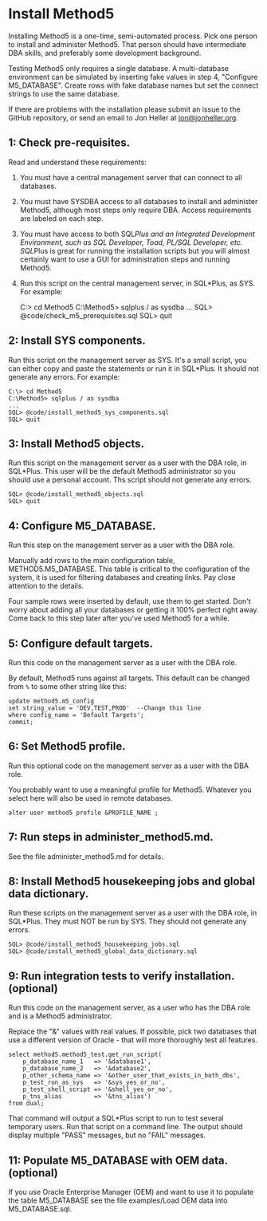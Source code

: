 Install Method5
===============

Installing Method5 is a one-time, semi-automated process.  Pick one person to install and administer Method5.  That person should have intermediate DBA skills, and preferably some development background.

Testing Method5 only requires a single database.  A multi-database environment can be simulated by inserting fake values in step 4, "Configure M5_DATABASE".  Create rows with fake database names but set the connect strings to use the same database.

If there are problems with the installation please submit an issue to the GitHub repository, or send an email to Jon Heller at jon@jonheller.org.


1: Check pre-requisites.
------------------------

Read and understand these requirements:

1. You must have a central management server that can connect to all databases.

2. You must have SYSDBA access to all databases to install and administer Method5, although most steps only require DBA.  Access requirements are labeled on each step.

3. You must have access to both SQL*Plus and an Integrated Development Environment, such as SQL Developer, Toad, PL/SQL Developer, etc.  SQL*Plus is great for running the installation scripts but you will almost certainly want to use a GUI for administration steps and running Method5.

4. Run this script on the central management server, in SQL*Plus, as SYS.  For example:

	C:\> cd Method5
	C:\Method5> sqlplus / as sysdba
	...
	SQL> @code/check_m5_prerequisites.sql
	SQL> quit


2: Install SYS components.
--------------------------

Run this script on the management server as SYS.  It's a small script, you can either copy and paste the statements or run it in SQL*Plus.  It should not generate any errors.  For example:

	C:\> cd Method5
	C:\Method5> sqlplus / as sysdba
	...
	SQL> @code/install_method5_sys_components.sql
	SQL> quit


3: Install Method5 objects.
---------------------------

Run this script on the management server as a user with the DBA role, in SQL*Plus.  This user will be the default Method5 administrator so you should use a personal account.  Ths script should not generate any errors.

	SQL> @code/install_method5_objects.sql
	SQL> quit


4: Configure M5_DATABASE.
-------------------------

Run this step on the management server as a user with the DBA role.

Manually add rows to the main configuration table, METHOD5.M5_DATABASE.  This table is critical to the configuration of the system, it is used for filtering databases and creating links.  Pay close attention to the details.

Four sample rows were inserted by default, use them to get started.  Don't worry about adding all your databases or getting it 100% perfect right away.  Come back to this step later after you've used Method5 for a while.


5: Configure default targets.
-----------------------------

Run this code on the management server as a user with the DBA role.

By default, Method5 runs against all targets.  This default can be changed from `%` to some other string like this:

	update method5.m5_config
	set string_value = 'DEV,TEST,PROD'  --Change this line
	where config_name = 'Default Targets';
	commit;


6: Set Method5 profile.
-----------------------

Run this optional code on the management server as a user with the DBA role.

You probably want to use a meaningful profile for Method5.  Whatever you select here will also be used in remote databases.

	alter user method5 profile &PROFILE_NAME ;


7: Run steps in administer_method5.md.
--------------------------------------

See the file administer_method5.md for details.


8: Install Method5 housekeeping jobs and global data dictionary.
----------------------------------------------------------------

Run these scripts on the management server as a user with the DBA role, in SQL*Plus.  They must NOT be run by SYS.  They should not generate any errors.

	SQL> @code/install_method5_housekeeping_jobs.sql
	SQL> @code/install_method5_global_data_dictionary.sql


9: Run integration tests to verify installation. (optional)
-----------------------------------------------------------

Run this code on the management server, as a user who has the DBA role and is a Method5 administrator.

Replace the "&" values with real values.  If possible, pick two databases that use a different version of Oracle - that will more thoroughly test all features.

	select method5.method5_test.get_run_script(
		p_database_name_1   => '&database1',
		p_database_name_2   => '&database2',
		p_other_schema_name => '&other_user_that_exists_in_both_dbs',
		p_test_run_as_sys   => '&sys_yes_or_no',
		p_test_shell_script => '&shell_yes_or_no',
		p_tns_alias         => '&tns_alias')
	from dual;

That command will output a SQL*Plus script to run to test several temporary users.  Run that script on a command line.  The output should display multiple "PASS" messages, but no "FAIL" messages.


11: Populate M5_DATABASE with OEM data. (optional)
--------------------------------------------------

If you use Oracle Enterprise Manager (OEM) and want to use it to populate the table M5_DATABASE see the file examples/Load OEM data into M5_DATABASE.sql.
